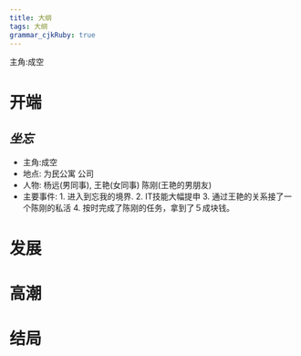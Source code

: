 ```yaml
---
title: 大纲
tags: 大纲
grammar_cjkRuby: true
---
```


主角:成空
# 开端

##  *坐忘*
* 主角:成空
* 地点:
   为民公寓
   公司
* 人物:
  杨远(男同事),
  王艳(女同事)
  陈刚(王艳的男朋友)
* 主要事件:
       1. 进入到忘我的境界.
       2. IT技能大幅提申
       3. 通过王艳的关系接了一个陈刚的私活
       4. 按时完成了陈刚的任务，拿到了５成块钱。






# 发展


# 高潮



# 结局